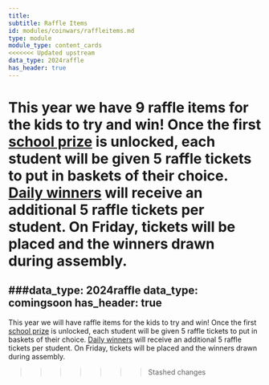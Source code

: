 ```yaml
---
title: 
subtitle: Raffle Items
id: modules/coinwars/raffleitems.md
type: module
module_type: content_cards
<<<<<<< Updated upstream
data_type: 2024raffle
has_header: true
---
```

This year we have **9** raffle items for the kids to try and win! Once the first [school prize]() is unlocked, each student will be given 5 raffle tickets to put in baskets of their choice. [Daily winners]() will receive an additional 5 raffle tickets per student. On Friday, tickets will be placed and the winners drawn during assembly.
=======
###data_type: 2024raffle
data_type: comingsoon
has_header: true
---
This year we will have raffle items for the kids to try and win! Once the first [school prize](#section6) is unlocked, each student will be given 5 raffle tickets to put in baskets of their choice. [Daily winners](#section5) will receive an additional 5 raffle tickets per student. On Friday, tickets will be placed and the winners drawn during assembly.
>>>>>>> Stashed changes
